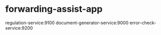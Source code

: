 # forwarding-assist-app

regulation-service:9100
document-generator-service:9000
error-check-service:9200

